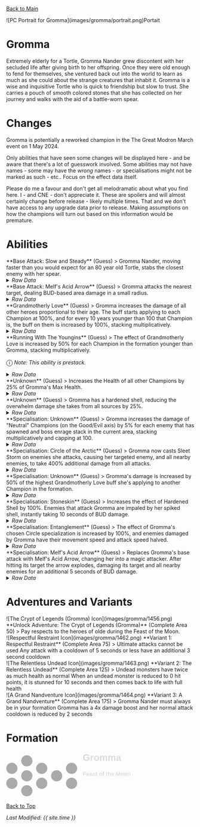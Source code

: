 [Back to Main](index.md)

<span class="championPortraitsRow">
    <span class="championPortraitsImage">
        ![PC Portrait for Gromma](images/gromma/portrait.png)Portait
    </span>
</span>

# Gromma

Extremely elderly for a Tortle, Gromma Nander grew discontent with her secluded life after giving birth to her offspring. Once they were old enough to fend for themselves, she ventured back out into the world to learn as much as she could about the strange creatures that inhabit it. Gromma is a wise and inquisitive Tortle who is quick to friendship but slow to trust. She carries a pouch of smooth colored stones that she has collected on her journey and walks with the aid of a battle-worn spear.

# Changes

Gromma is potentially a reworked champion in the The Great Modron March event on 1 May 2024.

Only abilities that have seen some changes will be displayed here - and be aware that there's a lot of guesswork involved. Some abilities may not have names - some may have the *wrong* names - or specialisations might not be marked as such - etc.. Focus on the effect data itself.

Please do me a favour and don't get all melodramatic about what you find here. I - and CNE - don't appreciate it. These are spoilers and will almost certainly change before release - likely multiple times. That and we don't have access to any upgrade data prior to release. Making assumptions on how the champions will turn out based on this information would be premature.

# Abilities

<div markdown="1" class="abilityBorder"><div markdown="1" class="abilityBorderInner">
**Base Attack: Slow and Steady** (Guess)
> Gromma Nander, moving faster than you would expect for an 80 year old Tortle, stabs the closest enemy with her spear.
<details><summary><em>Raw Data</em></summary>
<p>
<pre>
{
    "id": 752,
    "name": "Slow and Steady",
    "description": "Gromma Nander, moving faster than you would expect for an 80 year old Tortle, stabs the closest enemy with her spear.",
    "long_description": "",
    "graphic_id": 0,
    "target": "front",
    "num_targets": 1,
    "aoe_radius": 0,
    "damage_modifier": 1,
    "cooldown": 4.6,
    "animations": [
        {
            "type": "melee_attack",
            "target_offset_x": -84,
            "damage_frame": 2,
            "jump_sound": 30,
            "sound_frames": {
                "2": 154
            }
        }
    ],
    "tags": [
        "melee"
    ],
    "damage_types": [
        "melee"
    ]
}
</pre>
</p>
</details>
</div></div>

<div markdown="1" class="abilityBorder"><div markdown="1" class="abilityBorderInner">
**Base Attack: Melf's Acid Arrow** (Guess)
> Gromma attacks the nearest target, dealing BUD-based area damage in a small radius.
<details><summary><em>Raw Data</em></summary>
<p>
<pre>
{
    "id": 751,
    "name": "Melf's Acid Arrow",
    "description": "Gromma attacks the nearest target, dealing BUD-based area damage in a small radius.",
    "long_description": "",
    "graphic_id": 0,
    "target": "front",
    "num_targets": 1,
    "aoe_radius": 0,
    "damage_modifier": 1.5,
    "cooldown": 4.6,
    "animations": [
        {
            "type": "ranged_attack",
            "projectile": "acid_arrow",
            "shoot_frame": 10,
            "projectile_count": 1,
            "shoot_offset_x": 140,
            "shoot_offset_y": 0
        }
    ],
    "tags": [
        "ranged"
    ],
    "damage_types": [
        "magic"
    ]
}
</pre>
</p>
</details>
</div></div>

<div markdown="1" class="abilityBorder"><div markdown="1" class="abilityBorderInner">
**Grandmotherly Love** (Guess)
> Gromma increases the damage of all other heroes proportional to their age. The buff starts applying to each Champion at 100%, and for every 10 years younger than 100 that Champion is, the buff on them is increased by 100%, stacking multiplicatively.
<details><summary><em>Raw Data</em></summary>
<p>
<pre>
{
    "id": 1949,
    "flavour_text": "",
    "description": {
        "desc": "Gromma increases the damage of all other heroes proportional to their age. The buff starts applying to each Champion at $(amount)%, and for every 10 years younger than 100 that Champion is, the buff on them is increased by $(buff_amount___2)%, stacking multiplicatively."
    },
    "effect_keys": [
        {
            "effect_string": "hero_dps_multiplier_mult,100",
            "targets": [
                "other"
            ],
            "filter_targets": [
                {
                    "type": "exclude_heroes",
                    "hero_ids": [
                        146
                    ]
                }
            ],
            "amount_updated_listeners": [
                "slot_changed",
                "feat_changed"
            ]
        },
        {
            "effect_string": "buff_incoming_effect_by_expr",
            "effect_id": 1949,
            "effect_index": 0,
            "buff_amount": 100,
            "hero_expr": "pow((1+(buff_amount/100)), max(9 - floor(min(age,90)/10),0))",
            "targets": [
                "all"
            ],
            "filter_targets": [
                {
                    "type": "exclude_heroes",
                    "hero_ids": [
                        146
                    ]
                }
            ],
            "amount_updated_listeners": [
                "slot_changed",
                "feat_changed"
            ],
            "skip_effect_key_desc": true
        }
    ],
    "requirements": "",
    "graphic_id": 0,
    "large_graphic_id": 0,
    "properties": {
        "is_formation_ability": true,
        "owner_use_outgoing_description": true,
        "indexed_effect_properties": true
    }
}
</pre>
</p>
</details>
</div></div>

<div markdown="1" class="abilityBorder"><div markdown="1" class="abilityBorderInner">
**Running With The Youngins** (Guess)
> The effect of Grandmotherly Love is increased by 50% for each Champion in the formation younger than Gromma, stacking multiplicatively.

<span style="font-size:1.2em;">ⓘ</span> *Note: This ability is prestack.*
<details><summary><em>Raw Data</em></summary>
<p>
<pre>
{
    "id": 1951,
    "flavour_text": "",
    "description": {
        "desc": "The effect of Grandmotherly Love is increased by $amount% for each Champion in the formation younger than Gromma, stacking multiplicatively."
    },
    "effect_keys": [
        {
            "off_when_benched": true,
            "effect_string": "pre_stack_amount,50"
        },
        {
            "effect_string": "buff_upgrade,0,14874,0",
            "amount_expr": "upgrade_amount(14876,0)",
            "amount_func": "mult",
            "stack_func": "per_hero_attribute",
            "per_hero_expr": "age<80",
            "per_hero_targets": [
                {
                    "type": "except_heroes",
                    "hero_ids": [
                        146
                    ],
                    "only_in_formation": true
                }
            ],
            "show_bonus": true,
            "amount_updated_listeners": [
                "slot_changed"
            ]
        },
        {
            "effect_string": "expression_on_trigger,area_complete",
            "per_trigger_expr": "AppendToSaveStat(`gromma_running_with_nine_youngins`, false, trigger_count * as_int(GetUpgradeStacks(14876, 1) >= 9))"
        }
    ],
    "requirements": "",
    "graphic_id": 0,
    "large_graphic_id": 0,
    "properties": {
        "is_formation_ability": true,
        "owner_use_outgoing_description": true,
        "indexed_effect_properties": true,
        "per_effect_index_bonuses": true
    }
}
</pre>
</p>
</details>
</div></div>

<div markdown="1" class="abilityBorder"><div markdown="1" class="abilityBorderInner">
**Unknown** (Guess)
> Increases the Health of all other Champions by 25% of Gromma's Max Health.
<details><summary><em>Raw Data</em></summary>
<p>
<pre>
{
    "id": 1950,
    "flavour_text": "",
    "description": {
        "desc": "Increases the Health of all other Champions by $amount% of $source's Max Health"
    },
    "effect_keys": [
        {
            "effect_string": "increase_health_by_source_percent,25",
            "targets": [
                "other"
            ],
            "off_when_benched": true
        }
    ],
    "requirements": "",
    "graphic_id": 0,
    "large_graphic_id": 0,
    "properties": {
        "is_formation_ability": true,
        "owner_use_outgoing_description": true
    }
}
</pre>
</p>
</details>
</div></div>

<div markdown="1" class="abilityBorder"><div markdown="1" class="abilityBorderInner">
**Unknown** (Guess)
> Gromma has a hardened shell, reducing the overwhelm damage she takes from all sources by 25%.
<details><summary><em>Raw Data</em></summary>
<p>
<pre>
{
    "id": 1963,
    "flavour_text": "",
    "description": {
        "desc": "Gromma has a hardened shell, reducing the overwhelm damage she takes from all sources by 25%."
    },
    "effect_keys": [
        {
            "effect_string": "reduce_overwhelm_effect,25"
        }
    ],
    "requirements": "",
    "graphic_id": 0,
    "large_graphic_id": 0,
    "properties": {
        "is_formation_ability": true,
        "owner_use_outgoing_description": true
    }
}
</pre>
</p>
</details>
</div></div>

<div markdown="1" class="abilityBorder"><div markdown="1" class="abilityBorderInner">
**Specialisation: Unknown** (Guess)
> Gromma increases the damage of "Neutral" Champions (on the Good/Evil axis) by 5% for each enemy that has spawned and boss enrage stack in the current area, stacking multiplicatively and capping at 100.
<details><summary><em>Raw Data</em></summary>
<p>
<pre>
{
    "id": 1952,
    "flavour_text": "",
    "description": {
        "desc": "Gromma increases the damage of $(buff_target) Champions (on the Good/Evil axis) by $(not_buffed amount)% for each enemy that has spawned and boss enrage stack in the current area, stacking multiplicatively and capping at 100."
    },
    "effect_keys": [
        {
            "off_when_benched": true,
            "effect_string": "hero_dps_multiplier_mult,5",
            "targets": [
                {
                    "type": "by_tags",
                    "tags": "geneutral"
                }
            ],
            "amount_updated_listeners": [
                "slot_changed",
                "monster_spawned",
                "enrage_stacks_changed"
            ],
            "amount_func": "mult",
            "stack_func": "per_hero_attribute",
            "post_process_expr": "boss_enrage_stacks+monsters_spawned",
            "limit": 100,
            "show_bonus": true,
            "use_computed_amount_for_description": true,
            "buff_target": "Neutral"
        }
    ],
    "requirements": "",
    "graphic_id": 0,
    "large_graphic_id": 0,
    "properties": {
        "is_formation_ability": true,
        "owner_use_outgoing_description": true,
        "spec_option_post_apply_info": "Champions Targeted: $num_targets"
    }
}
</pre>
</p>
</details>
</div></div>

<div markdown="1" class="abilityBorder"><div markdown="1" class="abilityBorderInner">
**Specialisation: Circle of the Arctic** (Guess)
> Gromma now casts Sleet Storm on enemies she attacks, causing her targeted enemy, and all nearby enemies, to take 400% additional damage from all attacks.
<details><summary><em>Raw Data</em></summary>
<p>
<pre>
{
    "id": 1953,
    "flavour_text": "",
    "description": {
        "desc": "Gromma now casts Sleet Storm on enemies she attacks, causing her targeted enemy, and all nearby enemies, to take $amount% additional damage from all attacks."
    },
    "effect_keys": [
        {
            "effect_string": "add_monster_hit_effects,400,752",
            "use_chained_attack": false,
            "monster_effect": {
                "effect_string": "effect_def,1961"
            },
            "after_damage": false,
            "range": 200
        }
    ],
    "requirements": "",
    "graphic_id": 0,
    "large_graphic_id": 0,
    "properties": {
        "is_formation_ability": true,
        "owner_use_outgoing_description": true
    }
}
</pre>
</p>
</details>
</div></div>

<div markdown="1" class="abilityBorder"><div markdown="1" class="abilityBorderInner">
**Specialisation: Unknown** (Guess)
> Gromma's damage is increased by 50% of the highest Grandmotherly Love buff she's applying to another Champion in the formation.
<details><summary><em>Raw Data</em></summary>
<p>
<pre>
{
    "id": 1954,
    "flavour_text": "",
    "description": {
        "desc": "Gromma's damage is increased by $(amount)% of the highest Grandmotherly Love buff she's applying to another Champion in the formation."
    },
    "effect_keys": [
        {
            "effect_string": "hero_dps_multiplier_mult,50",
            "targets": [
                "self"
            ],
            "amount_func": "mult_by_highest_applied_effect_amount",
            "upgrade_id": 14874,
            "effect_index": 0,
            "ignore_empty_slots": true,
            "amount_updated_listeners": [
                "slot_changed",
                "upgrade_unlocked"
            ],
            "show_bonus": true
        }
    ],
    "requirements": "",
    "graphic_id": 0,
    "large_graphic_id": 0,
    "properties": {
        "is_formation_ability": true,
        "owner_use_outgoing_description": true,
        "indexed_effect_properties": true
    }
}
</pre>
</p>
</details>
</div></div>

<div markdown="1" class="abilityBorder"><div markdown="1" class="abilityBorderInner">
**Specialisation: Stoneskin** (Guess)
> Increases the effect of Hardened Shell by 100%. Enemies that attack Gromma are impaled by her spiked shell, instantly taking 10 seconds of BUD damage.
<details><summary><em>Raw Data</em></summary>
<p>
<pre>
{
    "id": 1955,
    "flavour_text": "",
    "description": {
        "desc": "Increases the effect of Hardened Shell by $amount%. Enemies that attack Gromma are impaled by her spiked shell, instantly taking $(amount___2) seconds of BUD damage."
    },
    "effect_keys": [
        {
            "effect_string": "buff_upgrade,100,14873"
        },
        {
            "effect_string": "deal_bud_damage_when_hit,10"
        }
    ],
    "requirements": "",
    "graphic_id": 0,
    "large_graphic_id": 0,
    "properties": {
        "is_formation_ability": true,
        "owner_use_outgoing_description": true,
        "indexed_effect_properties": true
    }
}
</pre>
</p>
</details>
</div></div>

<div markdown="1" class="abilityBorder"><div markdown="1" class="abilityBorderInner">
**Specialisation: Entanglement** (Guess)
> The effect of Gromma's chosen Circle specialization is increased by 100%, and enemies damaged by Gromma have their movement speed and attack speed halved.
<details><summary><em>Raw Data</em></summary>
<p>
<pre>
{
    "id": 1956,
    "flavour_text": "",
    "description": {
        "desc": "The effect of Gromma's chosen Circle specialization is increased by $amount%, and enemies damaged by Gromma have their movement speed and attack speed halved."
    },
    "effect_keys": [
        {
            "effect_string": "buff_upgrade,100,14877"
        },
        {
            "effect_string": "buff_upgrade,100,14878"
        },
        {
            "effect_string": "buff_upgrade,100,14879"
        },
        {
            "effect_string": "add_monster_hit_effects,50,752",
            "use_chained_attack": false,
            "monster_effect": {
                "effect_string": "effect_def,1962"
            },
            "after_damage": false
        }
    ],
    "requirements": "",
    "graphic_id": 0,
    "large_graphic_id": 0,
    "properties": {
        "is_formation_ability": true,
        "owner_use_outgoing_description": true,
        "indexed_effect_properties": true
    }
}
</pre>
</p>
</details>
</div></div>

<div markdown="1" class="abilityBorder"><div markdown="1" class="abilityBorderInner">
**Specialisation: Melf's Acid Arrow** (Guess)
> Replaces Gromma's base attack with Melf's Acid Arrow, changing her into a magic attacker. After hitting its target the arrow explodes, damaging its target and all nearby enemies for an additional 5 seconds of BUD damage.
<details><summary><em>Raw Data</em></summary>
<p>
<pre>
{
    "id": 1957,
    "flavour_text": "",
    "description": {
        "desc": "Replaces Gromma's base attack with Melf's Acid Arrow, changing her into a magic attacker. After hitting its target the arrow explodes, damaging its target and all nearby enemies for an additional $(amount___2) seconds of BUD damage."
    },
    "effect_keys": [
        {
            "effect_string": "change_base_attack,751"
        },
        {
            "effect_string": "add_monster_hit_effects,5",
            "after_damage": true,
            "monster_effect": {
                "effect_string": "deal_bud_damage_in_area,5,200"
            }
        }
    ],
    "requirements": "",
    "graphic_id": 0,
    "large_graphic_id": 0,
    "properties": {
        "is_formation_ability": true,
        "owner_use_outgoing_description": true,
        "indexed_effect_properties": true
    }
}
</pre>
</p>
</details>
</div></div>

# Adventures and Variants

<div markdown="1" class="abilityBorder"><div markdown="1" class="abilityBorderInner">
![The Crypt of Legends (Gromma) Icon](images/gromma/1456.png) **Unlock Adventure: The Crypt of Legends (Gromma)** (Complete Area 50)
> Pay respects to the heroes of olde during the Feast of the Moon.
</div></div>
<div markdown="1" class="abilityBorder"><div markdown="1" class="abilityBorderInner">
![Respectful Restraint Icon](images/gromma/1462.png) **Variant 1: Respectful Restraint** (Complete Area 75)
> Ultimate attacks cannot be used Any attack with a cooldown of 5 seconds or less have an additional 3 second cooldown
</div></div>
<div markdown="1" class="abilityBorder"><div markdown="1" class="abilityBorderInner">
![The Relentless Undead Icon](images/gromma/1463.png) **Variant 2: The Relentless Undead** (Complete Area 125)
> Undead monsters have twice as much health as normal When an undead monster is reduced to 0 hit points, it is stunned for 10 seconds and then comes back to life with full health
</div></div>
<div markdown="1" class="abilityBorder"><div markdown="1" class="abilityBorderInner">
![A Grand Nandventure Icon](images/gromma/1464.png) **Variant 3: A Grand Nandventure** (Complete Area 175)
> Gromma Nander must always be in your formation Gromma has a 4x damage boost and her normal attack cooldown is reduced by 2 seconds
</div></div>

# Formation

<span class="formationBorder">
    <svg xmlns="http://www.w3.org/2000/svg" id="Gromma" fill="#aaa" data-formationName="Gromma" data-campaignName="Feast of the Moon" width="338" height="120"><circle cx="175" cy="45" r="15"/><circle cx="175" cy="85" r="15"/><circle cx="135" cy="65" r="15"/><circle cx="95" cy="45" r="15"/><circle cx="95" cy="85" r="15"/><circle cx="55" cy="25" r="15"/><circle cx="55" cy="65" r="15"/><circle cx="55" cy="105" r="15"/><circle cx="15" cy="45" r="15"/><circle cx="15" cy="85" r="15"/><text x="205" y="25" fill="#dcdcdc" font-size="25" font-family="Arial" font-weight="bold">Gromma</text><text x="205" y="65" fill="#dcdcdc" font-size="15" font-family="Arial" font-weight="bold">Feast of the Moon</text></svg>
</span>

[Back to Top](#top)

*Last Modified: {{ site.time }}*